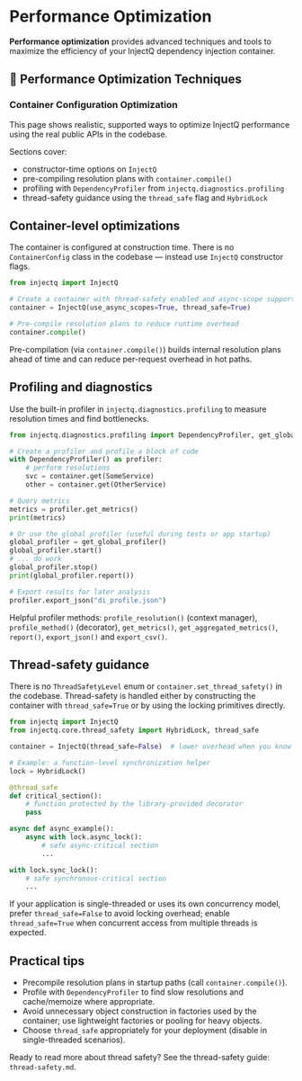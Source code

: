 # Performance Optimization

**Performance optimization** provides advanced techniques and tools to maximize the efficiency of your InjectQ dependency injection container.

## 🚀 Performance Optimization Techniques

### Container Configuration Optimization
This page shows realistic, supported ways to optimize InjectQ performance using the real public APIs in the codebase.

Sections cover:
- constructor-time options on `InjectQ`
- pre-compiling resolution plans with `container.compile()`
- profiling with `DependencyProfiler` from `injectq.diagnostics.profiling`
- thread-safety guidance using the `thread_safe` flag and `HybridLock`

## Container-level optimizations

The container is configured at construction time. There is no `ContainerConfig` class in the codebase — instead use `InjectQ` constructor flags.

```python
from injectq import InjectQ

# Create a container with thread-safety enabled and async-scope support
container = InjectQ(use_async_scopes=True, thread_safe=True)

# Pre-compile resolution plans to reduce runtime overhead
container.compile()
```

Pre-compilation (via `container.compile()`) builds internal resolution plans ahead of time and can reduce per-request overhead in hot paths.

## Profiling and diagnostics

Use the built-in profiler in `injectq.diagnostics.profiling` to measure resolution times and find bottlenecks.

```python
from injectq.diagnostics.profiling import DependencyProfiler, get_global_profiler

# Create a profiler and profile a block of code
with DependencyProfiler() as profiler:
    # perform resolutions
    svc = container.get(SomeService)
    other = container.get(OtherService)

# Query metrics
metrics = profiler.get_metrics()
print(metrics)

# Or use the global profiler (useful during tests or app startup)
global_profiler = get_global_profiler()
global_profiler.start()
# ... do work
global_profiler.stop()
print(global_profiler.report())

# Export results for later analysis
profiler.export_json("di_profile.json")
```

Helpful profiler methods: `profile_resolution()` (context manager), `profile_method()` (decorator), `get_metrics()`, `get_aggregated_metrics()`, `report()`, `export_json()` and `export_csv()`.

## Thread-safety guidance

There is no `ThreadSafetyLevel` enum or `container.set_thread_safety()` in the codebase. Thread-safety is handled either by constructing the container with `thread_safe=True` or by using the locking primitives directly.

```python
from injectq import InjectQ
from injectq.core.thread_safety import HybridLock, thread_safe

container = InjectQ(thread_safe=False)  # lower overhead when you know you are single-threaded

# Example: a function-level synchronization helper
lock = HybridLock()

@thread_safe
def critical_section():
    # function protected by the library-provided decorator
    pass

async def async_example():
    async with lock.async_lock():
        # safe async-critical section
        ...

with lock.sync_lock():
    # safe synchronous-critical section
    ...
```

If your application is single-threaded or uses its own concurrency model, prefer `thread_safe=False` to avoid locking overhead; enable `thread_safe=True` when concurrent access from multiple threads is expected.

## Practical tips

- Precompile resolution plans in startup paths (call `container.compile()`).
- Profile with `DependencyProfiler` to find slow resolutions and cache/memoize where appropriate.
- Avoid unnecessary object construction in factories used by the container; use lightweight factories or pooling for heavy objects.
- Choose `thread_safe` appropriately for your deployment (disable in single-threaded scenarios).

Ready to read more about thread safety? See the thread-safety guide: `thread-safety.md`.

